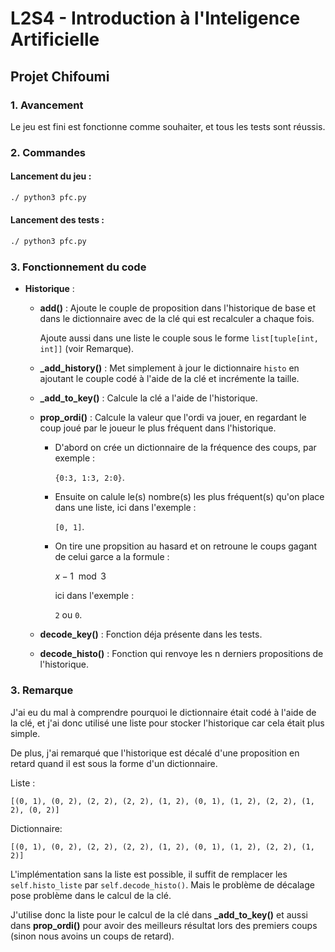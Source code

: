# L2S4 - Introduction à l'Inteligence Artificielle

## Projet Chifoumi

### 1. Avancement 

Le jeu est fini est fonctionne comme souhaiter, et tous les tests sont réussis.

### 2. Commandes

#### Lancement du jeu :

``` bash
./ python3 pfc.py
```

#### Lancement des tests :

``` bash
./ python3 pfc.py
```

### 3. Fonctionnement du code

* **Historique** :

    * **add()** :
        Ajoute le couple de proposition dans l'historique de base et dans le dictionnaire avec de la clé qui est recalculer a chaque fois.

        Ajoute aussi dans une liste le couple sous le forme `list[tuple[int, int]]` (voir Remarque).

    * **_add_history()** :
        Met simplement à jour le dictionnaire `histo` en ajoutant le couple codé à l'aide de la clé et incrémente la taille.

    * **_add_to_key()** :
        Calcule la clé a l'aide de l'historique.

    * **prop_ordi()** :
        Calcule la valeur que l'ordi va jouer, en regardant le coup joué par le joueur le plus fréquent dans l'historique.
        * D'abord on crée un dictionnaire de la fréquence des coups, par exemple :

            `{0:3, 1:3, 2:0}`.
        * Ensuite on calule le(s) nombre(s) les plus fréquent(s) qu'on place dans une liste, ici dans l'exemple :

            `[0, 1]`.
        * On tire une propsition au hasard et on retroune le coups gagant de celui garce a la formule :
            
            $x-1\mod{3}$

            ici dans l'exemple :

            `2` ou `0`.

    * **decode_key()** :
        Fonction déja présente dans les tests.

    * **decode_histo()** :
        Fonction qui renvoye les n derniers propositions de l'historique.

### 3. Remarque 

J'ai eu du mal à comprendre pourquoi le dictionnaire était codé à l'aide de la clé, et j'ai donc utilisé une liste pour stocker l'historique car cela était plus simple.

De plus, j'ai remarqué que l'historique est décalé d'une proposition en retard quand il est sous la forme d'un dictionnaire.

Liste : 

``[(0, 1), (0, 2), (2, 2), (2, 2), (1, 2), (0, 1), (1, 2), (2, 2), (1, 2), (0, 2)]``

Dictionnaire: 

``[(0, 1), (0, 2), (2, 2), (2, 2), (1, 2), (0, 1), (1, 2), (2, 2), (1, 2)]``

L'implémentation sans la liste est possible, il suffit de remplacer les `self.histo_liste` par `self.decode_histo()`.
Mais le problème de décalage pose problème dans le calcul de la clé.

J'utilise donc la liste pour le calcul de la clé dans **_add_to_key()**  et aussi dans **prop_ordi()** pour avoir des meilleurs résultat lors des premiers coups (sinon nous avoins un coups de retard).

